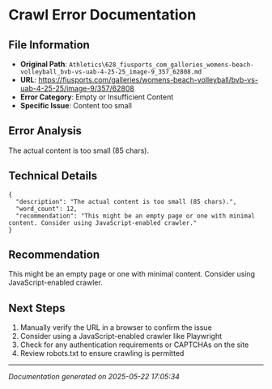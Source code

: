 # Crawl Error Documentation

## File Information
- **Original Path**: `Athletics\628_fiusports_com_galleries_womens-beach-volleyball_bvb-vs-uab-4-25-25_image-9_357_62808.md`
- **URL**: https://fiusports.com/galleries/womens-beach-volleyball/bvb-vs-uab-4-25-25/image-9/357/62808
- **Error Category**: Empty or Insufficient Content
- **Specific Issue**: Content too small

## Error Analysis
The actual content is too small (85 chars).

## Technical Details
```
{
  "description": "The actual content is too small (85 chars).",
  "word_count": 12,
  "recommendation": "This might be an empty page or one with minimal content. Consider using JavaScript-enabled crawler."
}
```

## Recommendation
This might be an empty page or one with minimal content. Consider using JavaScript-enabled crawler.

## Next Steps
1. Manually verify the URL in a browser to confirm the issue
2. Consider using a JavaScript-enabled crawler like Playwright
3. Check for any authentication requirements or CAPTCHAs on the site
4. Review robots.txt to ensure crawling is permitted

---
*Documentation generated on 2025-05-22 17:05:34*
